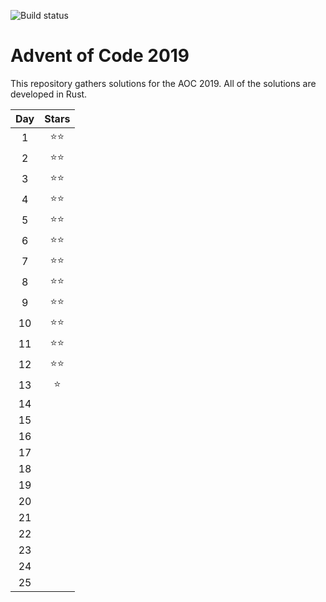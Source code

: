 ![Build status](https://github.com/mmacz/aoc2019/actions/workflows/aoc2019.yml/badge.svg)

# Advent of Code 2019

This repository gathers solutions for the AOC 2019. All of the solutions are developed in Rust.

| Day | Stars |
| :---: | :---: |
| 1 | ⭐⭐ |
| 2 | ⭐⭐ |
| 3 | ⭐⭐ |
| 4 | ⭐⭐ |
| 5 | ⭐⭐ |
| 6 | ⭐⭐ |
| 7 | ⭐⭐ |
| 8 | ⭐⭐ |
| 9 | ⭐⭐ |
| 10| ⭐⭐ |
|11| ⭐⭐|
|12 |⭐⭐|
|13 |⭐|
|14 ||
|15 ||
|16 ||
|17 ||
|18 ||
|19 ||
|20 ||
|21 ||
|22 ||
|23 ||
|24 ||
|25 ||


